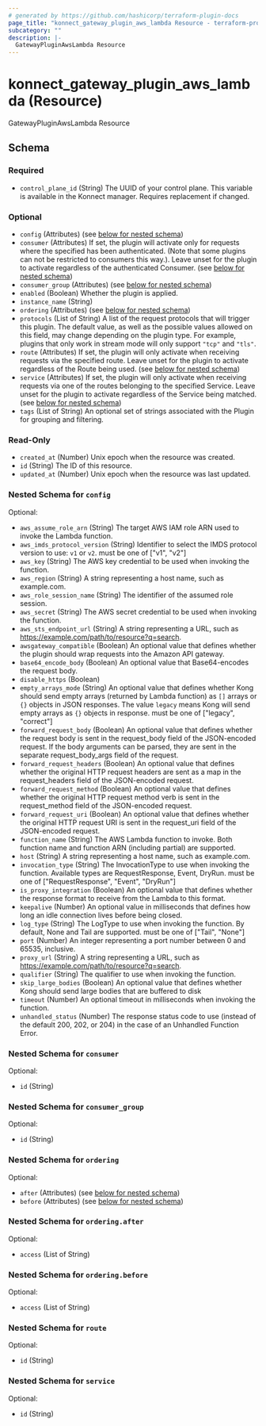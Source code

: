 ```yaml
---
# generated by https://github.com/hashicorp/terraform-plugin-docs
page_title: "konnect_gateway_plugin_aws_lambda Resource - terraform-provider-konnect"
subcategory: ""
description: |-
  GatewayPluginAwsLambda Resource
---
```


# konnect_gateway_plugin_aws_lambda (Resource)

GatewayPluginAwsLambda Resource



<!-- schema generated by tfplugindocs -->
## Schema

### Required

- `control_plane_id` (String) The UUID of your control plane. This variable is available in the Konnect manager. Requires replacement if changed.

### Optional

- `config` (Attributes) (see [below for nested schema](#nestedatt--config))
- `consumer` (Attributes) If set, the plugin will activate only for requests where the specified has been authenticated. (Note that some plugins can not be restricted to consumers this way.). Leave unset for the plugin to activate regardless of the authenticated Consumer. (see [below for nested schema](#nestedatt--consumer))
- `consumer_group` (Attributes) (see [below for nested schema](#nestedatt--consumer_group))
- `enabled` (Boolean) Whether the plugin is applied.
- `instance_name` (String)
- `ordering` (Attributes) (see [below for nested schema](#nestedatt--ordering))
- `protocols` (List of String) A list of the request protocols that will trigger this plugin. The default value, as well as the possible values allowed on this field, may change depending on the plugin type. For example, plugins that only work in stream mode will only support `"tcp"` and `"tls"`.
- `route` (Attributes) If set, the plugin will only activate when receiving requests via the specified route. Leave unset for the plugin to activate regardless of the Route being used. (see [below for nested schema](#nestedatt--route))
- `service` (Attributes) If set, the plugin will only activate when receiving requests via one of the routes belonging to the specified Service. Leave unset for the plugin to activate regardless of the Service being matched. (see [below for nested schema](#nestedatt--service))
- `tags` (List of String) An optional set of strings associated with the Plugin for grouping and filtering.

### Read-Only

- `created_at` (Number) Unix epoch when the resource was created.
- `id` (String) The ID of this resource.
- `updated_at` (Number) Unix epoch when the resource was last updated.

<a id="nestedatt--config"></a>
### Nested Schema for `config`

Optional:

- `aws_assume_role_arn` (String) The target AWS IAM role ARN used to invoke the Lambda function.
- `aws_imds_protocol_version` (String) Identifier to select the IMDS protocol version to use: `v1` or `v2`. must be one of ["v1", "v2"]
- `aws_key` (String) The AWS key credential to be used when invoking the function.
- `aws_region` (String) A string representing a host name, such as example.com.
- `aws_role_session_name` (String) The identifier of the assumed role session.
- `aws_secret` (String) The AWS secret credential to be used when invoking the function.
- `aws_sts_endpoint_url` (String) A string representing a URL, such as https://example.com/path/to/resource?q=search.
- `awsgateway_compatible` (Boolean) An optional value that defines whether the plugin should wrap requests into the Amazon API gateway.
- `base64_encode_body` (Boolean) An optional value that Base64-encodes the request body.
- `disable_https` (Boolean)
- `empty_arrays_mode` (String) An optional value that defines whether Kong should send empty arrays (returned by Lambda function) as `[]` arrays or `{}` objects in JSON responses. The value `legacy` means Kong will send empty arrays as `{}` objects in response. must be one of ["legacy", "correct"]
- `forward_request_body` (Boolean) An optional value that defines whether the request body is sent in the request_body field of the JSON-encoded request. If the body arguments can be parsed, they are sent in the separate request_body_args field of the request.
- `forward_request_headers` (Boolean) An optional value that defines whether the original HTTP request headers are sent as a map in the request_headers field of the JSON-encoded request.
- `forward_request_method` (Boolean) An optional value that defines whether the original HTTP request method verb is sent in the request_method field of the JSON-encoded request.
- `forward_request_uri` (Boolean) An optional value that defines whether the original HTTP request URI is sent in the request_uri field of the JSON-encoded request.
- `function_name` (String) The AWS Lambda function to invoke. Both function name and function ARN (including partial) are supported.
- `host` (String) A string representing a host name, such as example.com.
- `invocation_type` (String) The InvocationType to use when invoking the function. Available types are RequestResponse, Event, DryRun. must be one of ["RequestResponse", "Event", "DryRun"]
- `is_proxy_integration` (Boolean) An optional value that defines whether the response format to receive from the Lambda to this format.
- `keepalive` (Number) An optional value in milliseconds that defines how long an idle connection lives before being closed.
- `log_type` (String) The LogType to use when invoking the function. By default, None and Tail are supported. must be one of ["Tail", "None"]
- `port` (Number) An integer representing a port number between 0 and 65535, inclusive.
- `proxy_url` (String) A string representing a URL, such as https://example.com/path/to/resource?q=search.
- `qualifier` (String) The qualifier to use when invoking the function.
- `skip_large_bodies` (Boolean) An optional value that defines whether Kong should send large bodies that are buffered to disk
- `timeout` (Number) An optional timeout in milliseconds when invoking the function.
- `unhandled_status` (Number) The response status code to use (instead of the default 200, 202, or 204) in the case of an Unhandled Function Error.


<a id="nestedatt--consumer"></a>
### Nested Schema for `consumer`

Optional:

- `id` (String)


<a id="nestedatt--consumer_group"></a>
### Nested Schema for `consumer_group`

Optional:

- `id` (String)


<a id="nestedatt--ordering"></a>
### Nested Schema for `ordering`

Optional:

- `after` (Attributes) (see [below for nested schema](#nestedatt--ordering--after))
- `before` (Attributes) (see [below for nested schema](#nestedatt--ordering--before))

<a id="nestedatt--ordering--after"></a>
### Nested Schema for `ordering.after`

Optional:

- `access` (List of String)


<a id="nestedatt--ordering--before"></a>
### Nested Schema for `ordering.before`

Optional:

- `access` (List of String)



<a id="nestedatt--route"></a>
### Nested Schema for `route`

Optional:

- `id` (String)


<a id="nestedatt--service"></a>
### Nested Schema for `service`

Optional:

- `id` (String)
